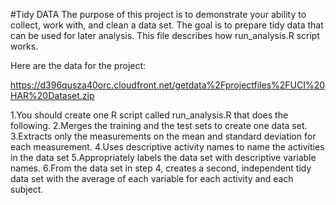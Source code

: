 #Tidy DATA
The purpose of this project is to demonstrate your ability to collect, work with, and clean a data set. The goal is to prepare tidy data that can be used for later analysis. 
This file describes how run_analysis.R script works.

Here are the data for the project: 

https://d396qusza40orc.cloudfront.net/getdata%2Fprojectfiles%2FUCI%20HAR%20Dataset.zip 

1.You should create one R script called run_analysis.R that does the following. 
2.Merges the training and the test sets to create one data set.
3.Extracts only the measurements on the mean and standard deviation for each measurement. 
4.Uses descriptive activity names to name the activities in the data set
5.Appropriately labels the data set with descriptive variable names. 
6.From the data set in step 4, creates a second, independent tidy data set with the average of each variable for each activity and each subject.
